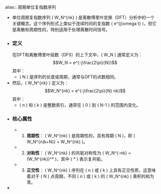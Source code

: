 alias:: 周期单位复指数序列

- 单位周期复指数序列 \( W_N^{nk} \) 是离散傅里叶变换（DFT）分析中的一个关键概念。这个序列形式上类似于连续时间的复指数 \( e^{j\omega t} \)，但它是离散和周期性的，特别适用于处理离散时间信号。
- ### 定义
  在DFT和离散傅里叶级数（DFS）的上下文中，\( W_N \) 通常定义为：
  $$W_N = e^{-j\frac{2\pi}{N}}$$
  其中：
	- \( N \) 是序列的长度或周期，通常与DFT的点数相同。
- 然后，\( W_N^{nk} \) 定义为：
  $$W_N^{nk} = e^{-j\frac{2\pi}{N} nk}$$
  其中：
	- \( n \) 和 \( k \) 是整数索引，通常在 \( 0 \) 到 \( N-1 \) 的范围内变化。
- ### 核心属性
	- 1. **周期性**：
	  \( W_N^{nk} \) 是周期性的，具有周期 \( N \)，即 \( W_N^{n(k+N)} = W_N^{nk} \)。
	- 2. **对称性**：
	  \( W_N^{nk} \) 的共轭对称性为 \( W_N^{-nk} = (W_N^{nk})^* \)，其中 \( * \) 表示复共轭。
	- 3. **正交性**：
	  \( W_N^{nk} \) 序列在 \( n \) 或 \( k \) 上具有正交性质，这意味着对于 \( N \) 点周期，不同 \( n \) 或 \( k \) 的 \( W_N^{nk} \) 乘积的和为零。
-